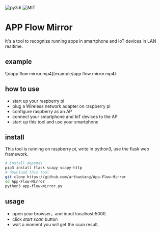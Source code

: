 ![py3.6](https://img.shields.io/badge/python-3.6-blue.svg)
![MIT](https://img.shields.io/github/license/mashape/apistatus.svg)

# APP Flow Mirror
It's a tool to recognize running apps in smartphone and IoT devices in LAN realtime.
## example
![dapp flow mirror.mp4](example/app flow mirror.mp4)
## how to use
- start up your raspberry pi
- plug a Wireless network adapter on raspberry pi
- configure raspberry as an AP
- connect your smartphone and IoT devices to the AP
- start up this tool and use your smartphone
## install
This tool is running on raspberry pi, write in python3, use the flask web framework.
```bash
# install depends
pip3 install flask scapy scapy-http
# download this tool
git clone https://github.com/arthastang/App-Flow-Mirror
cd App-Flow-Mirror
python3 app-flow-mirror.py
```
## usage
- open your browser，and input localhost:5000.
- click *start scan* button
- wait a moment you will get the scan result.
